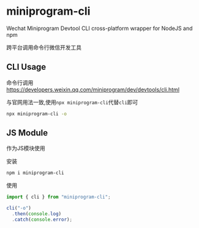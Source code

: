 # miniprogram-cli

Wechat Miniprogram Devtool CLI cross-platform wrapper for NodeJS and npm

跨平台调用命令行微信开发工具

## CLI Usage

命令行调用
https://developers.weixin.qq.com/miniprogram/dev/devtools/cli.html

与官网用法一致,使用`npx miniprogram-cli`代替`cli`即可

```bash
npx miniprogram-cli -o
```

## JS Module
作为JS模块使用

安装
```bash
npm i miniprogram-cli
```
使用

```js
import { cli } from "miniprogram-cli";

cli("-o")
  .then(console.log)
  .catch(console.error);
```
